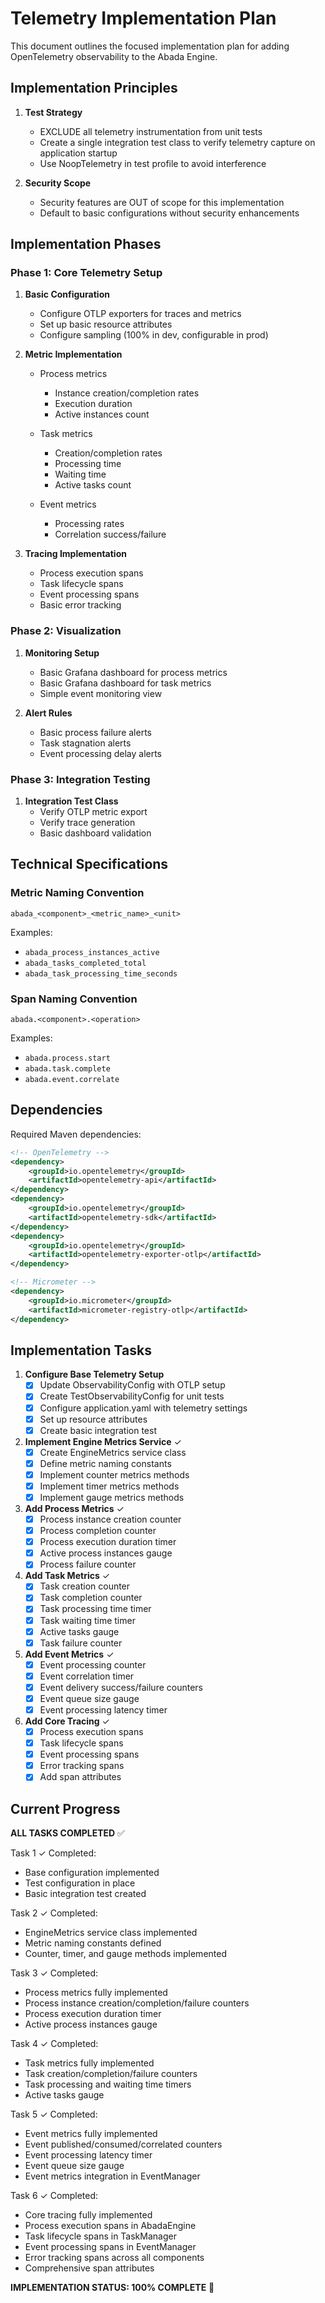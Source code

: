 # Telemetry Implementation Plan

This document outlines the focused implementation plan for adding OpenTelemetry observability to the Abada Engine. 

## Implementation Principles

1. **Test Strategy**
   - EXCLUDE all telemetry instrumentation from unit tests
   - Create a single integration test class to verify telemetry capture on application startup
   - Use NoopTelemetry in test profile to avoid interference

2. **Security Scope**
   - Security features are OUT of scope for this implementation
   - Default to basic configurations without security enhancements

## Implementation Phases

### Phase 1: Core Telemetry Setup

1. **Basic Configuration**
   - Configure OTLP exporters for traces and metrics
   - Set up basic resource attributes
   - Configure sampling (100% in dev, configurable in prod)

2. **Metric Implementation**
   - Process metrics
     - Instance creation/completion rates
     - Execution duration
     - Active instances count
   
   - Task metrics
     - Creation/completion rates
     - Processing time
     - Waiting time
     - Active tasks count
   
   - Event metrics
     - Processing rates
     - Correlation success/failure

3. **Tracing Implementation**
   - Process execution spans
   - Task lifecycle spans
   - Event processing spans
   - Basic error tracking

### Phase 2: Visualization

1. **Monitoring Setup**
   - Basic Grafana dashboard for process metrics
   - Basic Grafana dashboard for task metrics
   - Simple event monitoring view

2. **Alert Rules**
   - Basic process failure alerts
   - Task stagnation alerts
   - Event processing delay alerts

### Phase 3: Integration Testing

1. **Integration Test Class**
   - Verify OTLP metric export
   - Verify trace generation
   - Basic dashboard validation

## Technical Specifications

### Metric Naming Convention
```
abada_<component>_<metric_name>_<unit>
```

Examples:
- `abada_process_instances_active`
- `abada_tasks_completed_total`
- `abada_task_processing_time_seconds`

### Span Naming Convention
```
abada.<component>.<operation>
```

Examples:
- `abada.process.start`
- `abada.task.complete`
- `abada.event.correlate`

## Dependencies

Required Maven dependencies:
```xml
<!-- OpenTelemetry -->
<dependency>
    <groupId>io.opentelemetry</groupId>
    <artifactId>opentelemetry-api</artifactId>
</dependency>
<dependency>
    <groupId>io.opentelemetry</groupId>
    <artifactId>opentelemetry-sdk</artifactId>
</dependency>
<dependency>
    <groupId>io.opentelemetry</groupId>
    <artifactId>opentelemetry-exporter-otlp</artifactId>
</dependency>

<!-- Micrometer -->
<dependency>
    <groupId>io.micrometer</groupId>
    <artifactId>micrometer-registry-otlp</artifactId>
</dependency>
```

## Implementation Tasks

1. **Configure Base Telemetry Setup**
   - [x] Update ObservabilityConfig with OTLP setup
   - [x] Create TestObservabilityConfig for unit tests
   - [x] Configure application.yaml with telemetry settings
   - [x] Set up resource attributes
   - [x] Create basic integration test

2. **Implement Engine Metrics Service** ✓
   - [x] Create EngineMetrics service class
   - [x] Define metric naming constants
   - [x] Implement counter metrics methods
   - [x] Implement timer metrics methods
   - [x] Implement gauge metrics methods

3. **Add Process Metrics** ✓
   - [x] Process instance creation counter
   - [x] Process completion counter
   - [x] Process execution duration timer
   - [x] Active process instances gauge
   - [x] Process failure counter

4. **Add Task Metrics** ✓
   - [x] Task creation counter
   - [x] Task completion counter
   - [x] Task processing time timer
   - [x] Task waiting time timer
   - [x] Active tasks gauge
   - [x] Task failure counter

5. **Add Event Metrics** ✓
   - [x] Event processing counter
   - [x] Event correlation timer
   - [x] Event delivery success/failure counters
   - [x] Event queue size gauge
   - [x] Event processing latency timer

6. **Add Core Tracing** ✓
   - [x] Process execution spans
   - [x] Task lifecycle spans
   - [x] Event processing spans
   - [x] Error tracking spans
   - [x] Add span attributes

## Current Progress

**ALL TASKS COMPLETED** ✅

Task 1 ✓ Completed:
- Base configuration implemented
- Test configuration in place
- Basic integration test created

Task 2 ✓ Completed:
- EngineMetrics service class implemented
- Metric naming constants defined
- Counter, timer, and gauge methods implemented

Task 3 ✓ Completed:
- Process metrics fully implemented
- Process instance creation/completion/failure counters
- Process execution duration timer
- Active process instances gauge

Task 4 ✓ Completed:
- Task metrics fully implemented
- Task creation/completion/failure counters
- Task processing and waiting time timers
- Active tasks gauge

Task 5 ✓ Completed:
- Event metrics fully implemented
- Event published/consumed/correlated counters
- Event processing latency timer
- Event queue size gauge
- Event metrics integration in EventManager

Task 6 ✓ Completed:
- Core tracing fully implemented
- Process execution spans in AbadaEngine
- Task lifecycle spans in TaskManager
- Event processing spans in EventManager
- Error tracking spans across all components
- Comprehensive span attributes

**IMPLEMENTATION STATUS: 100% COMPLETE** 🎉
